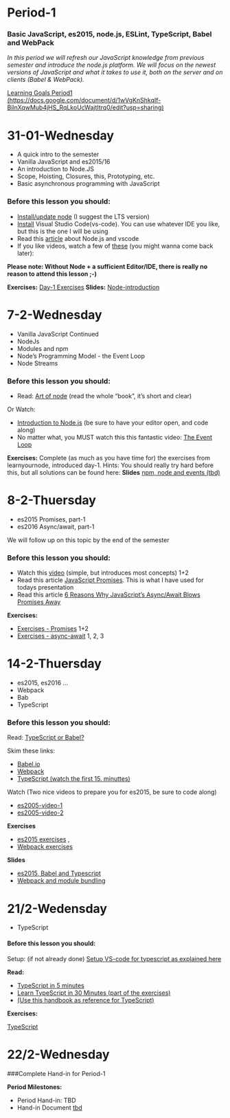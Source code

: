 # Period-1  
### Basic JavaScript, es2015, node.js, ESLint, TypeScript, Babel and WebPack

*In this period we will refresh our JavaScript knowledge from previous semester and introduce the node.js platform. 
We will focus on the newest versions of JavaScript and what it takes to use it, both on the server and on clients (Babel & WebPack).*

[Learning Goals Period1 (https://docs.google.com/document/d/1wVgKnShkqIf-BilnXqwMub4jHS_RqLkoUcWajtItrq0/edit?usp=sharing)]()

# **31-01-Wednesday** 
* A quick intro to the semester
* Vanilla JavaScript and es2015/16
* An introduction to Node.JS
* Scope, Hoisting, Closures, this, Prototyping, etc.
* Basic asynchronous programming with JavaScript


### Before this lesson you should:
* <a href="https://nodejs.org/en/download/current/" target="_blank" >Install/update node</a> (I suggest the LTS version)
* [Install](https://code.visualstudio.com/download) Visual Studio Code(vs-code). You can use whatever IDE you like, but this is the one I will be using
* Read this [article](https://code.visualstudio.com/docs/nodejs/nodejs-tutorial) about Node.js and vscode 
* If you like videos, watch a few of [these](https://code.visualstudio.com/docs/introvideos/overview) (you might wanna come back later):

**Please note: Without Node + a sufficient Editor/IDE, there is really no reason to attend this lesson ;-)** 

**Exercises:** <a href="https://docs.google.com/document/d/1nGvH5rrd2yhnZqnKfvgS5hBQqwhbbSVyHG31MenA7-o" target="_blank" >Day-1 Exercises</a>   **Slides:** [Node-introduction](http://slides.mydemos.dk/node1/NodeIntro.html#1)  

# **7-2-Wednesday**
* Vanilla JavaScript Continued
* NodeJs 
* Modules and npm
* Node’s Programming Model - the Event Loop
* Node Streams

### Before this lesson you should:
* Read: [Art of node](https://github.com/maxogden/art-of-node) (read the whole “book”, it’s short and clear)

Or Watch:
* [Introduction to Node.js](https://www.youtube.com/watch?v=GJmFG4ffJZU)  (be sure to have your editor open, and code along)
* No matter what, you MUST watch this this fantastic video: [The Event Loop](https://www.youtube.com/watch?v=8aGhZQkoFbQ)

**Exercises:** Complete (as much as you have time for) the exercises from learnyournode, introduced day-1.
Hints: You should really try hard before this, but all solutions can be found here: 
**Slides** [npm, node and events (tbd)]()

# **8-2-Thuersday**
* es2015 Promises, part-1
* es2016 Async/await, part-1

We will follow up on this topic by the end of the semester

### Before this lesson you should:
- Watch this [video](https://www.youtube.com/watch?v=s6SH72uAn3Q) (simple, but introduces most concepts) 1+2
- Read this article [JavaScript Promises](https://bitsofco.de/javascript-promises-101/). This is what I have used for todays presentation
- Read this article  [6 Reasons Why JavaScript’s Async/Await Blows Promises Away](https://hackernoon.com/6-reasons-why-javascripts-async-await-blows-promises-away-tutorial-c7ec10518dd9)

**Exercises:**
- [Exercises - Promises](https://docs.google.com/document/d/1jpqmitlHKeIcWzDdbe-jO281xFQiGywP3c2iKCDeffQ/edit?usp=sharing) 1+2
- [Exercises - async-await](https://docs.google.com/document/d/1uE22QlBGuWRWCB8PqR0fteRygiwfv4V0nZ5lhAq-r0k/edit?usp=sharing) 1, 2, 3

# **14-2-Thuersday**
* es2015, es2016 ... 
* Webpack
* Bab
* TypeScript

### Before this lesson you should:
Read:
[TypeScript or Babel?](https://www.stackchief.com/blog/TypeScript%20or%20Babel%3F)

Skim these links:
* [Babel.io](https://babeljs.io/)
* [Webpack](https://webpack.js.org/concepts/)
* [TypeScript (watch the first 15. minuttes)](https://www.youtube.com/watch?v=0ChtcZmb3dI)

Watch (Two nice videos to prepare you for es2015, be sure to code along)
* [es2005-video-1](https://www.youtube.com/watch?v=AfWYO8t7ed4)
* [es2005-video-2](https://www.youtube.com/watch?v=LmL0Gh193M0)

**Exercises** 
* [es2015 exercises](https://docs.google.com/document/d/1pkWn0_FoZuDJhGei4XlX4mx4zkZH7iuhtc6ecr5kelY/edit) , 
* [Webpack exercises](https://docs.google.com/document/d/1PIMMeYPqN8Qzo4qsgjjuNAC0_15RIEVjD0DbBhcaP-0/edit?usp=sharing)

**Slides** 
* [es2015, Babel and Typescript](http://slides.mydemos.dk/es2015_typescript/es5VStypescript.html) 
* [Webpack and module bundling](http://slides.mydemos.dk/webpack/webpack.html#1)

# 21/2-Wedensday

* TypeScript

#### Before this lesson you should:
Setup: (if not already done) [Setup VS-code for typescript as explained here](https://code.visualstudio.com/docs/languages/typescript)

**Read:**
- [TypeScript in 5 minutes](https://www.typescriptlang.org/docs/home.html)
- [Learn TypeScript in 30 Minutes (part of the exercises)](https://tutorialzine.com/2016/07/learn-typescript-in-30-minutes)
- [(Use this handbook as reference for TypeScript)](https://www.typescriptlang.org/docs/home.html)


**Exercises:** 

[TypeScript](https://docs.google.com/document/d/1Lxg0SkcKzBkARM3nzS-82xHZfqgDECJA9blTbIjaJTQ/edit?usp=sharing)


# **22/2-Wednesday**
###Complete Hand-in for Period-1

**Period Milestones:**
* Period Hand-in: TBD
* Hand-in Document [tbd](#)


